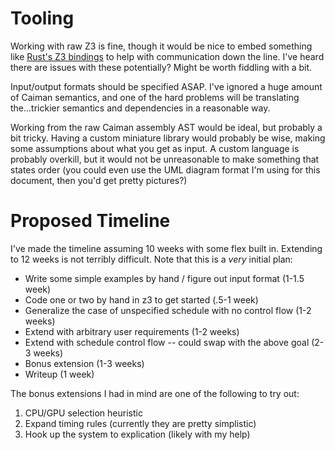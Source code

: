 # Tooling

Working with raw Z3 is fine, though it would be nice to embed something like
[Rust's Z3 bindings](https://docs.rs/z3/latest/z3/) to help with communication
down the line.  I've heard there are issues with these potentially?  Might be
worth fiddling with a bit.

Input/output formats should be specified ASAP.  I've ignored a huge amount
of Caiman semantics, and one of the hard problems will be translating
the...trickier semantics and dependencies in a reasonable way.

Working from the raw Caiman assembly AST would be ideal, but probably a bit
tricky.  Having a custom miniature library would probably be wise, making some
assumptions about what you get as input.  A custom language is probably
overkill, but it would not be unreasonable to make something that states order
(you could even use the UML diagram format I'm using for this document, then
you'd get pretty pictures?)

# Proposed Timeline

I've made the timeline assuming 10 weeks with some flex built in.  Extending to
12 weeks is not terribly difficult.  Note that this is a _very_ initial plan:

* Write some simple examples by hand / figure out input format (1-1.5 week)
* Code one or two by hand in z3 to get started (.5-1 week)
* Generalize the case of unspecified schedule with no control flow (1-2 weeks)
* Extend with arbitrary user requirements (1-2 weeks)
* Extend with schedule control flow -- could swap with the above goal (2-3
  weeks)
* Bonus extension (1-3 weeks)
* Writeup (1 week)

The bonus extensions I had in mind are one of the following to try out:

1. CPU/GPU selection heuristic
2. Expand timing rules (currently they are pretty simplistic)
3. Hook up the system to explication (likely with my help)